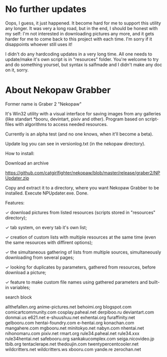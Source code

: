 # No further updates
Oops, I guess, it just happened. It become hard for me to support this utility any longer. It was very a long road, but in the end, I should be honest with my self: I'm not interested in downloading pictures any more, and it gets harder for me to come back to this project with each time. I'm sorry if it disappoints whoever still uses it!

I didn't do any hardcoding updates in a very long time. All one needs to update/make it's own script is in "resources" folder. You're welcome to try and do something yoursel, but syntax is salfmade and I didn't make any doc on it, sorry.

# About Nekopaw Grabber

Former name is Graber 2 "Nekopaw"

It's Win32 utility with a visual interface for saving images from any galleries (like standart *booru, devintart, pixiv and other). Program based on script-files with algorithms to access needed resources.

Currently is an alpha test (and no one knows, when it'll become a beta).

Update log you can see in versionlog.txt (in the nekopaw directory).

How to install:

Download an archive

https://github.com/catgirlfighter/nekopaw/blob/master/release/graber2/NPUpdater.zip

Copy and extract it to a directory, where you want Nekopaw Grabber to be installed. Execute NPUpdater.exe. Done.

Features:

✓ download pictures from listed resources (scripts stored in "resources" directory);

✓ tab system, on every tab it's own list;

✓ creation of custom lists with multiple resources at the same time (even the same resources with diffirent options);

✓ the simultaneous gathering of lists from multiple sources, simultaneously downloading from several pages;

✓ looking for duplicates by parameters, gathered from resources, before download a picture;

✓ feature to make custom file names using gathered parameters and built-in variables;

search block

allthefallen.org anime-pictures.net behoimi.org blogspot.com comicartcommunity.com cosplay.paheal.net derpiboo.ru deviantart.com donmai.us e621.net e-shuushuu.net exhentai.org furaffinity.net gelbooru.com hentai-foundry.com e-hentai.org konachan.com mangahere.com mgbooru.net minitokyo.net nabyn.com nhentai.net nihonomaru.com pixiv.net rmart.org rule34.paheal.net rule34.xxx rule34hentai.net safebooru.org sankakucomplex.com seiga.nicovideo.jp tbib.org tentaclerape.net thedoujin.com twentypercentcooler.net wildcritters.net wildcritters.ws xbooru.com yande.re zerochan.net 
